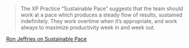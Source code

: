 
> The XP Practice “Sustainable Pace” suggests that the team should work at a pace which produces a steady flow of results, sustained indefinitely. They work overtime when it’s appropriate, and work always to maximize productivity week in and week out.

[Ron Jeffries on Sustainable Pace](https://ronjeffries.com/xprog/articles/jatsustainablepace/)
